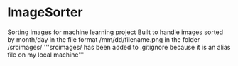 # ImageSorter
Sorting images for machine learning project
Built to handle images sorted by month/day in the file format /mm/dd/filename.png in the folder /srcimages/
    '''srcimages/ has been added to .gitignore because it is an alias file on my local machine'''
